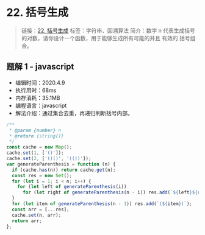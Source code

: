 # 22. 括号生成

> 链接：[22. 括号生成](https://leetcode-cn.com/problems/generate-parentheses/)
> 标签：字符串、回溯算法
> 简介：数字 n 代表生成括号的对数，请你设计一个函数，用于能够生成所有可能的并且 有效的 括号组合。

## 题解 1 - javascript

- 编辑时间：2020.4.9
- 执行用时：68ms
- 内存消耗：35.1MB
- 编程语言：javascript
- 解法介绍：通过集合去重，再递归判断括号内部。

```javascript
/**
 * @param {number} n
 * @return {string[]}
 */
const cache = new Map();
cache.set(1, ['()']);
cache.set(2, ['()()', '(())']);
var generateParenthesis = function (n) {
  if (cache.has(n)) return cache.get(n);
  const res = new Set();
  for (let i = 1; i < n; i++) {
    for (let left of generateParenthesis(i))
      for (let right of generateParenthesis(n - i)) res.add(`${left}${right}`);
  }
  for (let item of generateParenthesis(n - 1)) res.add(`(${item})`);
  const arr = [...res];
  cache.set(n, arr);
  return arr;
};
```
